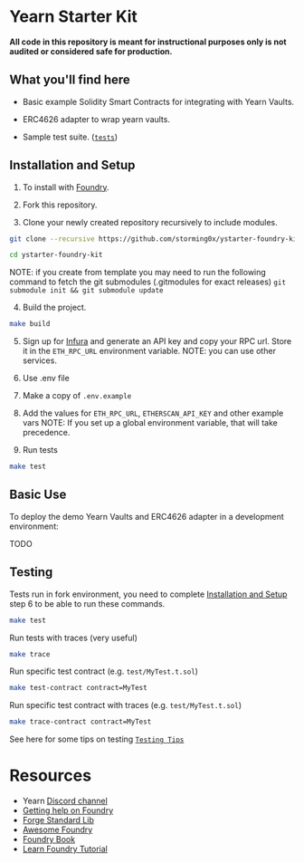 # Yearn Starter Kit

**All code in this repository is meant for instructional purposes only is not audited or considered safe for production.**

## What you'll find here

- Basic example Solidity Smart Contracts for integrating with Yearn Vaults.

- ERC4626 adapter to wrap yearn vaults.

- Sample test suite. ([`tests`](src/test/))


## Installation and Setup

1. To install with [Foundry](https://github.com/gakonst/foundry).

2. Fork this repository.

3. Clone your newly created repository recursively to include modules.

```sh
git clone --recursive https://github.com/storming0x/ystarter-foundry-kit.git

cd ystarter-foundry-kit
```

NOTE: if you create from template you may need to run the following command to fetch the git submodules (.gitmodules for exact releases) `git submodule init && git submodule update`

4. Build the project.

```sh
make build
```

5. Sign up for [Infura](https://infura.io/) and generate an API key and copy your RPC url. Store it in the `ETH_RPC_URL` environment variable.
NOTE: you can use other services.

6. Use .env file
  1. Make a copy of `.env.example`
  2. Add the values for `ETH_RPC_URL`, `ETHERSCAN_API_KEY` and other example vars
     NOTE: If you set up a global environment variable, that will take precedence.

7. Run tests
```sh
make test
```

## Basic Use

To deploy the demo Yearn Vaults and ERC4626 adapter in a development environment:

TODO

## Testing

Tests run in fork environment, you need to complete [Installation and Setup](#installation-and-setup) step 6 to be able to run these commands.

```sh
make test
```
Run tests with traces (very useful)

```sh
make trace
```
Run specific test contract (e.g. `test/MyTest.t.sol`)

```sh
make test-contract contract=MyTest
```
Run specific test contract with traces (e.g. `test/MyTest.t.sol`)

```sh
make trace-contract contract=MyTest
```

See here for some tips on testing [`Testing Tips`](https://book.getfoundry.sh/forge/tests.html)

# Resources

- Yearn [Discord channel](https://discord.com/invite/6PNv2nF/)
- [Getting help on Foundry](https://github.com/gakonst/foundry#getting-help)
- [Forge Standard Lib](https://github.com/brockelmore/forge-std)
- [Awesome Foundry](https://github.com/crisgarner/awesome-foundry)
- [Foundry Book](https://book.getfoundry.sh/)
- [Learn Foundry Tutorial](https://www.youtube.com/watch?v=Rp_V7bYiTCM)

